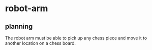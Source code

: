 # robot-arm
## planning
The robot arm must be able to pick up any chess piece and move it to another location on a chess board.
